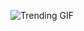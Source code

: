 ![Trending GIF](https://media3.giphy.com/media/v1.Y2lkPThiYjIxNzcyeWpuMmEwNzBzcmIyem0xeHJwNWJ3dzdnZTJ1anpmcjY5dHlvZTViZSZlcD12MV9naWZzX3NlYXJjaCZjdD1n/fryY00CO4xCz4uJuDQ/giphy.gif)
